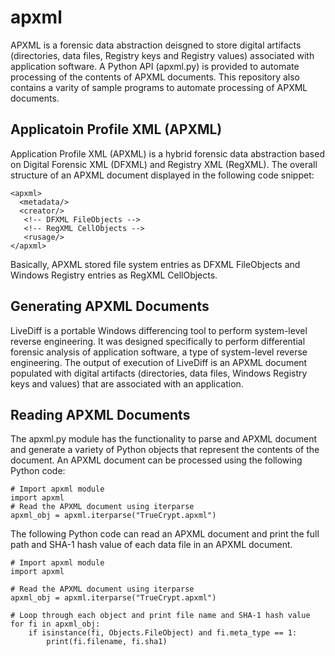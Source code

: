 # apxml

APXML is a forensic data abstraction deisgned to store digital artifacts (directories, data files, Registry keys and Registry values) associated with application software. A Python API (apxml.py) is provided to automate processing of the contents of APXML documents. This repository also contains a varity of sample programs to automate processing of APXML documents.

## Applicatoin Profile XML (APXML)

Application Profile XML (APXML) is a hybrid forensic data abstraction based on Digital Forensic XML (DFXML) and Registry XML (RegXML). The overall structure of an APXML document displayed in the following code snippet:

```
<apxml>
  <metadata/>
  <creator/>
   <!-- DFXML FileObjects -->
   <!-- RegXML CellObjects -->
   <rusage/>
</apxml>
```

Basically, APXML stored file system entries as DFXML FileObjects and Windows Registry entries as RegXML CellObjects.

## Generating APXML Documents

LiveDiff is a portable Windows differencing tool to perform system-level reverse engineering. It was designed specifically to perform differential forensic analysis of application software, a type of system-level reverse engineering. The output of execution of LiveDiff is an APXML document populated with digital artifacts (directories, data files, Windows Registry keys and values) that are associated with an application.

## Reading APXML Documents
The apxml.py module has the functionality to parse and APXML document and generate a variety of Python objects that represent the contents of the document. An APXML document can be processed using the following Python code:

```
# Import apxml module
import apxml
# Read the APXML document using iterparse
apxml_obj = apxml.iterparse("TrueCrypt.apxml")
```

The following Python code can read an APXML document and print the full path and SHA-1 hash value of each data file in an APXML document.

```
# Import apxml module
import apxml

# Read the APXML document using iterparse
apxml_obj = apxml.iterparse("TrueCrypt.apxml")

# Loop through each object and print file name and SHA-1 hash value
for fi in apxml_obj:
    if isinstance(fi, Objects.FileObject) and fi.meta_type == 1:
        print(fi.filename, fi.sha1)
```
